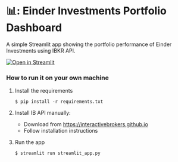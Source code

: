 # 📊: Einder Investments Portfolio Dashboard

A simple Streamlit app showing the portfolio performance of Einder Investments using IBKR API.

[![Open in Streamlit](https://static.streamlit.io/badges/streamlit_badge_black_white.svg)](https://einderinvestments-portfolio.streamlit.app/?utm_medium=oembed)

### How to run it on your own machine

1. Install the requirements

   ```
   $ pip install -r requirements.txt
   ```
2. Install IB API manually:
   - Download from https://interactivebrokers.github.io
   - Follow installation instructions

3. Run the app

   ```
   $ streamlit run streamlit_app.py
   ```
